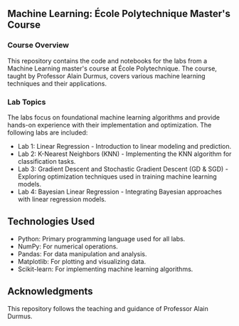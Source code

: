 ## Machine Learning: École Polytechnique Master's Course

### Course Overview
This repository contains the code and notebooks for the labs from a Machine Learning master's course at École Polytechnique. The course, taught by Professor Alain Durmus, covers various machine learning techniques and their applications.

### Lab Topics
The labs focus on foundational machine learning algorithms and provide hands-on experience with their implementation and optimization. The following labs are included:

- Lab 1: Linear Regression - Introduction to linear modeling and prediction.
- Lab 2: K-Nearest Neighbors (KNN) - Implementing the KNN algorithm for classification tasks.
- Lab 3: Gradient Descent and Stochastic Gradient Descent (GD & SGD) - Exploring optimization techniques used in training machine learning models.
- Lab 4: Bayesian Linear Regression - Integrating Bayesian approaches with linear regression models.

## Technologies Used
- Python: Primary programming language used for all labs.
- NumPy: For numerical operations.
- Pandas: For data manipulation and analysis.
- Matplotlib: For plotting and visualizing data.
- Scikit-learn: For implementing machine learning algorithms.

## Acknowledgments
This repository follows the teaching and guidance of Professor Alain Durmus. 
